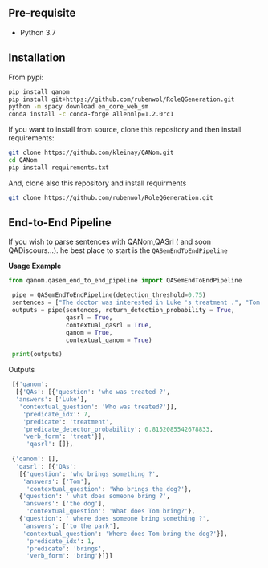 
## Pre-requisite
* Python 3.7

## Installation
From pypi:
```bash
pip install qanom
pip install git+https://github.com/rubenwol/RoleQGeneration.git
python -m spacy download en_core_web_sm
conda install -c conda-forge allennlp=1.2.0rc1
```

If you want to install from source, clone this repository and then install requirements:
```bash
git clone https://github.com/kleinay/QANom.git
cd QANom
pip install requirements.txt
```

And, clone also this repository and install requirments
```bash
git clone https://github.com/rubenwol/RoleQGeneration.git
```


## End-to-End Pipeline 

If you wish to parse sentences with QANom,QASrl ( and soon QADiscours...). he best place to start is the `QASemEndToEndPipeline`


**Usage Example**

 ```python
from qanom.qasem_end_to_end_pipeline import QASemEndToEndPipeline

  pipe = QASemEndToEndPipeline(detection_threshold=0.75)  
  sentences = ["The doctor was interested in Luke 's treatment .", "Tom brings the dog to the park."]
  outputs = pipe(sentences, return_detection_probability = True,
                 qasrl = True,
                 contextual_qasrl = True,
                 qanom = True,
                 contextual_qanom = True)

  print(outputs)
 ```
Outputs
 ```python
  [{'qanom':
   [{'QAs': [{'question': 'who was treated ?', 
   'answers': ['Luke'],
    'contextual_question': 'Who was treated?'}],
     'predicate_idx': 7, 
     'predicate': 'treatment', 
     'predicate_detector_probability': 0.8152085542678833, 
     'verb_form': 'treat'}],
      'qasrl': []},
       
  {'qanom': [],
   'qasrl': [{'QAs':
    [{'question': 'who brings something ?',
     'answers': ['Tom'],
      'contextual_question': 'Who brings the dog?'},
    {'question': ' what does someone bring ?',
     'answers': ['the dog'],
      'contextual_question': 'What does Tom bring?'},
    {'question': ' where does someone bring something ?',
     'answers': ['to the park'], 
     'contextual_question': 'Where does Tom bring the dog?'}],
      'predicate_idx': 1, 
      'predicate': 'brings', 
      'verb_form': 'bring'}]}]
 ```
